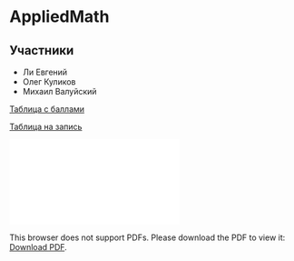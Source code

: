 # AppliedMath

## Участники

* Ли Евгений
* Олег Куликов
* Михаил Валуйский


[Таблица с баллами](https://docs.google.com/spreadsheets/d/1UH2SNmbw_yKZ3siwWGi0jxeeCyOucu4jW-RItr7jtZI/edit#gid=2096628959)

[Таблица на запись](https://docs.google.com/spreadsheets/d/1N9RXrqju4psebUC-iCpuIlA6RZFiLGeTjuMm0VjktpE/edit#gid=1296426686)

<object data="./lab_1_optimization.pdf" type="application/pdf" width="700px" height="700px">
    <embed src="./lab_1_optimization.pdf">
        <p>This browser does not support PDFs. Please download the PDF to view it: <a href="./lab_1_optimization.pdf">Download PDF</a>.<p>
    </embed>
</object>